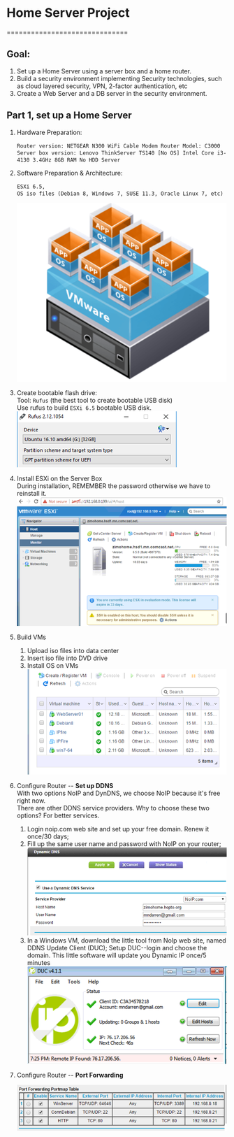 # Home Server Project
==============================

Goal: 
-----
1. Set up a Home Server using a server box and a home router.
2. Build a security environment implementing Security technologies, such as cloud layered security,
   VPN, 2-factor authentication, etc
3. Create a Web Server and a DB server in the security environment.

Part 1, set up a Home Server
----------------------------
1. Hardware Preparation:
   ```
   Router version: NETGEAR N300 WiFi Cable Modem Router Model: C3000
   Server box version: Lenovo ThinkServer TS140 [No OS] Intel Core i3-4130 3.4GHz 8GB RAM No HDD Server 
   ``` 
2. Software Preparation & Architecture:
   ```
   ESXi 6.5,
   OS iso files (Debian 8, Windows 7, SUSE 11.3, Oracle Linux 7, etc)
   ```
   ![alt text](https://github.com/mndarren/Home-Server-Project/blob/master/resource/architecture.png)
3. Create bootable flash drive:  
   Tool: `Rufus` (the best tool to create bootable USB disk)  
   Use rufus to build `ESXi 6.5` bootable USB disk.  
   ![alt text](https://github.com/mndarren/Home-Server-Project/blob/master/resource/Rufus.png)

4. Install ESXi on the Server Box  
   During installation, REMEMBER the password otherwise we have to reinstall it.  
   ![alt text](https://github.com/mndarren/Home-Server-Project/blob/master/resource/InstallESXi.png)

5. Build VMs
   1) Upload iso files into data center
   2) Insert iso file into DVD drive
   3) Install OS on VMs  
   ![alt text](https://github.com/mndarren/Home-Server-Project/blob/master/resource/InstallVM.png)

6. Configure Router -- **Set up DDNS**  
   With two options NoIP and DynDNS, we choose NoIP because it's free right now.  
   There are other DDNS service providers. Why to choose these two options? For better services.   
   1) Login noip.com web site and set up your free domain. Renew it once/30 days;
   2) Fill up the same user name and password with NoIP on your router;  
   ![alt text](https://github.com/mndarren/Home-Server-Project/blob/master/resource/DDNS.png)
   3) In a Windows VM, download the little tool from NoIp web site, named DDNS Update Client (DUC);
      Setup DUC--login and choose the domain. This little software will update you Dynamic IP once/5 minutes
   ![alt text](https://github.com/mndarren/Home-Server-Project/blob/master/resource/DUC.png)

7. Configure Router -- **Port Forwarding**  
   

   ![alt text](https://github.com/mndarren/Home-Server-Project/blob/master/resource/PortForwarding.png)